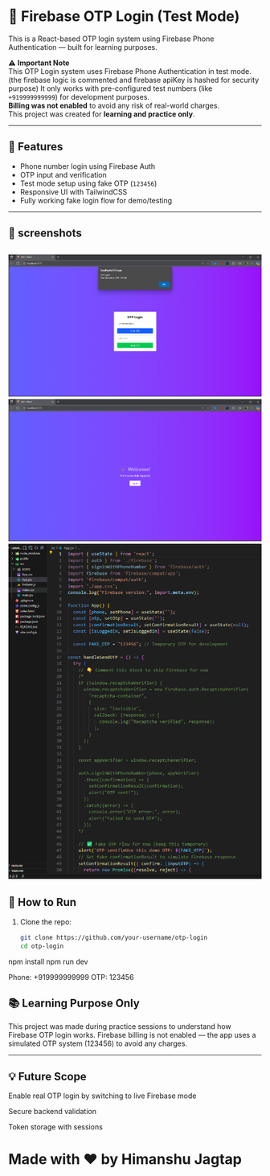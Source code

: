 # 📱 Firebase OTP Login (Test Mode)

This is a React-based OTP login system using Firebase Phone Authentication — built for learning purposes.

⚠️ **Important Note**  
This OTP Login system uses Firebase Phone Authentication in test mode.(the firebase logic is commented and firebase apiKey is hashed for security purpose)
It only works with pre-configured test numbers (like `+919999999999`) for development purposes.  
**Billing was not enabled** to avoid any risk of real-world charges.  
This project was created for **learning and practice only**.

---

## 🔧 Features

- Phone number login using Firebase Auth
- OTP input and verification
- Test mode setup using fake OTP (`123456`)
- Responsive UI with TailwindCSS
- Fully working fake login flow for demo/testing
---

## 📸 screenshots

![loginViaOTP demo](./public/ss1.png)
![loginViaOTP demo](./public/ss2.png)
![loginViaOTP demo](./public/ss3.png)
---

## 🚀 How to Run

1. Clone the repo:
   ```bash
   git clone https://github.com/your-username/otp-login
   cd otp-login
   
npm install
npm run dev



Phone: +919999999999
OTP:   123456

## 📚 Learning Purpose Only
This project was made during practice sessions to understand how Firebase OTP login works.
Firebase billing is not enabled — the app uses a simulated OTP system (123456) to avoid any charges.

---

## 💡 Future Scope
Enable real OTP login by switching to live Firebase mode

Secure backend validation

Token storage with sessions

# Made with ❤️ by Himanshu Jagtap
